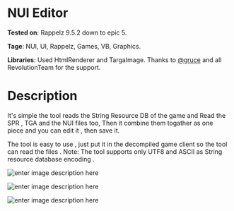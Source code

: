 # NUI Editor
**Tested on**: Rappelz 9.5.2 down to epic 5.

**Tage**: NUI, UI, Rappelz, Games, VB, Graphics.

**Libraries**: Used HtmlRenderer and TargaImage.
Thanks to [@gruce](https://github.com/gruce "@gruce") and all RevolutionTeam for the support.

# Description 

It's simple the tool reads the String Resource DB of the game and Read the SPR , TGA and the NUI files too,
Then it combine them togather as one piece and you can edit it , then save it.

The tool is easy to use , just put it in the decompiled game client so the tool can read the files .
Note: The tool supports only UTF8 and ASCII as String resource database encoding .

![enter image description here](https://b.top4top.net/p_87181f7p1.jpg)

![enter image description here](https://e.top4top.net/p_8714pnkl1.jpg)

![enter image description here](http://i.epvpimg.com/FzUCgab.jpg)

